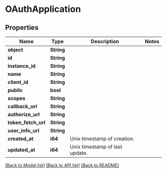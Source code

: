 # OAuthApplication

## Properties

Name | Type | Description | Notes
------------ | ------------- | ------------- | -------------
**object** | **String** |  | 
**id** | **String** |  | 
**instance_id** | **String** |  | 
**name** | **String** |  | 
**client_id** | **String** |  | 
**public** | **bool** |  | 
**scopes** | **String** |  | 
**callback_url** | **String** |  | 
**authorize_url** | **String** |  | 
**token_fetch_url** | **String** |  | 
**user_info_url** | **String** |  | 
**created_at** | **i64** | Unix timestamp of creation.  | 
**updated_at** | **i64** | Unix timestamp of last update.  | 

[[Back to Model list]](../README.md#documentation-for-models) [[Back to API list]](../README.md#documentation-for-api-endpoints) [[Back to README]](../README.md)


